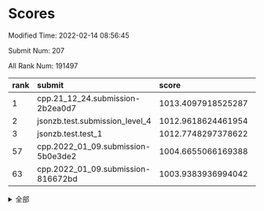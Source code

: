 # Scores

Modified Time: 2022-02-14 08:56:45

Submit Num: 207

All Rank Num: 191497

| rank |               submit               |       score        |       sigma        | pk_num |
| :--- | :--------------------------------- | :----------------- | :----------------- | :----- |
| 1    | cpp.21_12_24.submission-2b2ea0d7   | 1013.4097918525287 | 0.809875008246434  | 3696   |
| 2    | jsonzb.test.submission_level_4     | 1012.9618624461954 | 0.8319205135500333 | 3700   |
| 3    | jsonzb.test.test_1                 | 1012.7748297378622 | 0.8085030307166008 | 3699   |
| 57   | cpp.2022_01_09.submission-5b0e3de2 | 1004.6655066169388 | 0.7247851737539671 | 3697   |
| 63   | cpp.2022_01_09.submission-816672bd | 1003.9383936994042 | 0.7032999423313182 | 3700   |


<details>
<summary>全部</summary>

| rank |                 submit                 |       score        |       sigma        | pk_num |
| :--- | :------------------------------------- | :----------------- | :----------------- | :----- |
| 1    | cpp.21_12_24.submission-2b2ea0d7       | 1013.4097918525287 | 0.809875008246434  | 3696   |
| 2    | jsonzb.test.submission_level_4         | 1012.9618624461954 | 0.8319205135500333 | 3700   |
| 3    | jsonzb.test.test_1                     | 1012.7748297378622 | 0.8085030307166008 | 3699   |
| 4    | gobigger.level_3.submission_level_3_29 | 1012.1011691913857 | 0.7980823789628866 | 3697   |
| 5    | gobigger.level_3.submission_level_3_2  | 1011.9798240614342 | 0.8007647374232595 | 3703   |
| 6    | gobigger.level_3.submission_level_3_10 | 1011.96739050875   | 0.7916077281007012 | 3701   |
| 7    | gobigger.level_3.submission_level_3_38 | 1011.5721588871405 | 0.8047944444402907 | 3702   |
| 8    | gobigger.level_3.submission_level_3_14 | 1011.3535619409251 | 0.7862090553365055 | 3701   |
| 9    | gobigger.level_3.submission_level_3_30 | 1011.1779850478816 | 0.7666285865954474 | 3701   |
| 10   | gobigger.level_3.submission_level_3_40 | 1011.0917257349832 | 0.7705727551318914 | 3700   |
| 11   | gobigger.level_3.submission_level_3_23 | 1011.0392404630651 | 0.7650767566755038 | 3698   |
| 12   | gobigger.level_3.submission_level_3_7  | 1010.7723571150234 | 0.774305437095467  | 3701   |
| 13   | gobigger.level_3.submission_level_3_24 | 1010.750799168009  | 0.7597841159757645 | 3700   |
| 14   | gobigger.level_3.submission_level_3_31 | 1010.7433660142409 | 0.765031476121884  | 3703   |
| 15   | gobigger.level_3.submission_level_3_11 | 1010.644544585904  | 0.7610700398157194 | 3701   |
| 16   | gobigger.level_3.submission_level_3_18 | 1010.3937917437355 | 0.7611041266215312 | 3698   |
| 17   | gobigger.level_3.submission_level_3_4  | 1010.3472377708363 | 0.7943391385955458 | 3701   |
| 18   | gobigger.level_3.submission_level_3_3  | 1010.2310615802394 | 0.7601065915082681 | 3699   |
| 19   | gobigger.level_3.submission_level_3_12 | 1010.1960051446102 | 0.7583503579435099 | 3704   |
| 20   | gobigger.level_3.submission_level_3_16 | 1010.0720628842536 | 0.7601596699513714 | 3700   |
| 21   | gobigger.level_3.submission_level_3_35 | 1009.9820098153632 | 0.7835859244383311 | 3695   |
| 22   | gobigger.level_3.submission_level_3_45 | 1009.9798796111058 | 0.7610334482926079 | 3699   |
| 23   | gobigger.level_3.submission_level_3_28 | 1009.9604412919339 | 0.7511015388158133 | 3702   |
| 24   | gobigger.level_3.submission_level_3_20 | 1009.8508667629733 | 0.770142596704776  | 3696   |
| 25   | gobigger.level_3.submission_level_3_34 | 1009.8275151236494 | 0.7500319339396059 | 3700   |
| 26   | gobigger.level_3.submission_level_3_13 | 1009.7896053153961 | 0.7434476777804948 | 3699   |
| 27   | gobigger.level_3.submission_level_3_27 | 1009.7775619733188 | 0.7704601596795265 | 3703   |
| 28   | gobigger.level_3.submission_level_3_8  | 1009.7161891227701 | 0.727656950673915  | 3699   |
| 29   | gobigger.level_3.submission_level_3_48 | 1009.6305959409262 | 0.7344285835316462 | 3700   |
| 30   | gobigger.level_3.submission_level_3_6  | 1009.6285222494896 | 0.7508745858652897 | 3696   |
| 31   | gobigger.level_3.submission_level_3_36 | 1009.6252274032753 | 0.7658689064879113 | 3700   |
| 32   | gobigger.level_3.submission_level_3_44 | 1009.6031021795345 | 0.760844370355597  | 3703   |
| 33   | gobigger.level_3.submission_level_3_26 | 1009.5670870570015 | 0.7642014757614508 | 3703   |
| 34   | gobigger.level_3.submission_level_3_1  | 1009.5629337641664 | 0.7336853450190322 | 3705   |
| 35   | gobigger.level_3.submission_level_3_39 | 1009.4748439020725 | 0.7474366896488697 | 3699   |
| 36   | gobigger.level_3.submission_level_3_21 | 1009.43606407256   | 0.7576266614662225 | 3702   |
| 37   | gobigger.level_3.submission_level_3_5  | 1009.4320353420422 | 0.7649614647432684 | 3698   |
| 38   | gobigger.level_3.submission_level_3_33 | 1009.4094931610155 | 0.7558382955938301 | 3699   |
| 39   | gobigger.level_3.submission_level_3_19 | 1009.3358512013765 | 0.7507468294102785 | 3701   |
| 40   | gobigger.level_3.submission_level_3_42 | 1009.3217915600529 | 0.7391148211391143 | 3696   |
| 41   | gobigger.level_3.submission_level_3_32 | 1009.3110917408129 | 0.7422740173765537 | 3702   |
| 42   | gobigger.level_3.submission_level_3_41 | 1009.2689301290086 | 0.7657804902376978 | 3700   |
| 43   | gobigger.level_3.submission_level_3_0  | 1009.228021335017  | 0.7468992154788106 | 3701   |
| 44   | gobigger.level_3.submission_level_3_47 | 1009.2194889252828 | 0.7349233735295859 | 3702   |
| 45   | gobigger.level_3.submission_level_3_46 | 1009.1195333265902 | 0.7413365980950049 | 3699   |
| 46   | gobigger.level_3.submission_level_3_15 | 1009.0823254639707 | 0.7552980270935002 | 3701   |
| 47   | gobigger.level_3.submission_level_3_37 | 1009.0373968747703 | 0.7577548743835837 | 3699   |
| 48   | gobigger.level_3.submission_level_3_9  | 1009.0036273408795 | 0.7512938558645732 | 3700   |
| 49   | gobigger.level_3.submission_level_3_17 | 1008.8672002873559 | 0.7699046419295436 | 3700   |
| 50   | gobigger.level_3.submission_level_3_25 | 1008.8626104812041 | 0.7438700457110069 | 3705   |
| 51   | gobigger.level_3.submission_level_3_22 | 1008.8259205997825 | 0.740110994133883  | 3701   |
| 52   | gobigger.level_3.submission_level_3_49 | 1008.7122519412704 | 0.7495359776342869 | 3693   |
| 53   | gobigger.level_3.submission_level_3_43 | 1007.8219765788359 | 0.7332434618188324 | 3704   |
| 54   | gobigger.level_1.submission_level_1_33 | 1004.9820263131191 | 0.7330300939857702 | 3699   |
| 55   | gobigger.level_1.submission_level_1_22 | 1004.843348139895  | 0.7241920987066907 | 3699   |
| 56   | gobigger.level_1.submission_level_1_31 | 1004.8173431539446 | 0.7220251481640207 | 3700   |
| 57   | cpp.2022_01_09.submission-5b0e3de2     | 1004.6655066169388 | 0.7247851737539671 | 3697   |
| 58   | gobigger.level_1.submission_level_1_49 | 1004.6158704954125 | 0.7281518389876556 | 3698   |
| 59   | gobigger.level_1.submission_level_1_39 | 1004.5940228199546 | 0.7117171258291185 | 3699   |
| 60   | gobigger.level_1.submission_level_1_29 | 1004.5821032520365 | 0.7225747101260727 | 3700   |
| 61   | gobigger.level_1.submission_level_1_34 | 1004.1937567624398 | 0.723087209520725  | 3703   |
| 62   | gobigger.level_1.submission_level_1_43 | 1004.1173538685316 | 0.7089633858304176 | 3704   |
| 63   | cpp.2022_01_09.submission-816672bd     | 1003.9383936994042 | 0.7032999423313182 | 3700   |
| 64   | gobigger.level_1.submission_level_1_7  | 1003.9132643715426 | 0.7093461905551378 | 3698   |
| 65   | gobigger.level_1.submission_level_1_17 | 1003.9085743998411 | 0.7154369765959546 | 3702   |
| 66   | gobigger.level_1.submission_level_1_6  | 1003.9003332918926 | 0.7324609569774598 | 3703   |
| 67   | gobigger.level_1.submission_level_1_15 | 1003.8166620123646 | 0.7094567513047111 | 3699   |
| 68   | gobigger.level_1.submission_level_1_16 | 1003.7969750380673 | 0.7175590451631499 | 3704   |
| 69   | gobigger.level_1.submission_level_1_44 | 1003.7702932839671 | 0.7156766823638107 | 3702   |
| 70   | gobigger.level_1.submission_level_1_48 | 1003.7386824141242 | 0.7175212985161197 | 3700   |
| 71   | gobigger.level_1.submission_level_1_24 | 1003.7066225925114 | 0.7097231773742783 | 3698   |
| 72   | gobigger.level_1.submission_level_1_13 | 1003.7024716538041 | 0.7160963259850365 | 3703   |
| 73   | gobigger.level_1.submission_level_1_1  | 1003.6898518256343 | 0.7205445761414352 | 3701   |
| 74   | gobigger.level_1.submission_level_1_27 | 1003.6560763501365 | 0.7101396954318548 | 3699   |
| 75   | gobigger.level_1.submission_level_1_4  | 1003.5773930748029 | 0.7327432589611019 | 3703   |
| 76   | gobigger.level_1.submission_level_1_30 | 1003.5503220909409 | 0.7071095037625365 | 3700   |
| 77   | gobigger.level_1.submission_level_1_35 | 1003.4919021516382 | 0.7197201917815257 | 3702   |
| 78   | gobigger.level_1.submission_level_1_2  | 1003.3880713145721 | 0.71120513443868   | 3697   |
| 79   | gobigger.level_1.submission_level_1_11 | 1003.1378384846548 | 0.7192211600673191 | 3703   |
| 80   | gobigger.level_1.submission_level_1_21 | 1003.1100313903939 | 0.7060356070099998 | 3700   |
| 81   | gobigger.level_1.submission_level_1_23 | 1003.0362171740571 | 0.7103833993151538 | 3697   |
| 82   | gobigger.level_1.submission_level_1_3  | 1002.9815203181635 | 0.7345897773015689 | 3703   |
| 83   | gobigger.level_1.submission_level_1_20 | 1002.9653983207843 | 0.7107312529431083 | 3701   |
| 84   | gobigger.level_1.submission_level_1_45 | 1002.9541356832148 | 0.7137727685264962 | 3697   |
| 85   | gobigger.level_1.submission_level_1_9  | 1002.9300725768226 | 0.7177945538105086 | 3695   |
| 86   | gobigger.level_1.submission_level_1_42 | 1002.8774701661571 | 0.7166906405161864 | 3703   |
| 87   | gobigger.level_1.submission_level_1_37 | 1002.8555864008846 | 0.7329004872063152 | 3701   |
| 88   | gobigger.level_1.submission_level_1_14 | 1002.8505781821526 | 0.7158739249944709 | 3694   |
| 89   | gobigger.level_1.submission_level_1_10 | 1002.8367771310321 | 0.7141839228035328 | 3698   |
| 90   | gobigger.level_1.submission_level_1_19 | 1002.7550202206614 | 0.7140358435134303 | 3701   |
| 91   | gobigger.level_1.submission_level_1_5  | 1002.7108826482936 | 0.7096386365197757 | 3698   |
| 92   | gobigger.level_1.submission_level_1_18 | 1002.7099698469382 | 0.7221525262675169 | 3707   |
| 93   | gobigger.level_1.submission_level_1_12 | 1002.6965810476852 | 0.71372955186433   | 3696   |
| 94   | gobigger.level_1.submission_level_1_36 | 1002.6937220470171 | 0.7132736973888442 | 3698   |
| 95   | gobigger.level_1.submission_level_1_47 | 1002.6896440402198 | 0.7226214743396524 | 3698   |
| 96   | gobigger.level_1.submission_level_1_46 | 1002.547279615297  | 0.7139581217095198 | 3699   |
| 97   | gobigger.level_1.submission_level_1_41 | 1002.5377755091348 | 0.7122720269550837 | 3700   |
| 98   | gobigger.level_1.submission_level_1_40 | 1002.4604367751394 | 0.7169928128251759 | 3700   |
| 99   | gobigger.level_1.submission_level_1_0  | 1002.4586840843288 | 0.7072327798870844 | 3701   |
| 100  | gobigger.level_1.submission_level_1_8  | 1002.2297717619302 | 0.7123314197333024 | 3701   |
| 101  | gobigger.level_1.submission_level_1_25 | 1002.225860954445  | 0.7053727518921005 | 3701   |
| 102  | gobigger.level_1.submission_level_1_32 | 1002.1724294182853 | 0.713747927944456  | 3701   |
| 103  | gobigger.level_1.submission_level_1_26 | 1002.1594048393408 | 0.7180544789102002 | 3704   |
| 104  | gobigger.level_1.submission_level_1_38 | 1002.0617380139973 | 0.7098057988540458 | 3701   |
| 105  | gobigger.level_1.submission_level_1_28 | 1002.0239049742045 | 0.7086642480200253 | 3702   |
| 106  | gobigger.random.submission_random_44   | 997.6525265278565  | 0.7130691462333121 | 3701   |
| 107  | gobigger.random.submission_random_31   | 997.2898031599906  | 0.6995037799310743 | 3706   |
| 108  | gobigger.random.submission_random_12   | 997.0178813822947  | 0.7061942836418494 | 3702   |
| 109  | gobigger.random.submission_random_40   | 996.8161499089316  | 0.7071039855500127 | 3707   |
| 110  | gobigger.random.submission_random_6    | 996.7362282767303  | 0.7115778106052814 | 3699   |
| 111  | gobigger.random.submission_random_38   | 996.3647242486476  | 0.7128919890613312 | 3702   |
| 112  | gobigger.random.submission_random_49   | 996.3597912890285  | 0.7145770455979598 | 3696   |
| 113  | gobigger.random.submission_random_8    | 996.3426895201578  | 0.7110398383198543 | 3699   |
| 114  | gobigger.random.submission_random_36   | 996.312141918814   | 0.7189010408587698 | 3706   |
| 115  | gobigger.random.submission_random_37   | 996.3106014259012  | 0.7096028757104399 | 3703   |
| 116  | gobigger.random.submission_random_16   | 996.2851916899378  | 0.7048654995713608 | 3702   |
| 117  | gobigger.random.submission_random_0    | 996.1867063111272  | 0.7093324519331808 | 3702   |
| 118  | gobigger.random.submission_random_18   | 996.1851545481929  | 0.7083346754856936 | 3706   |
| 119  | gobigger.random.submission_random_47   | 996.136343147176   | 0.7054789629182776 | 3699   |
| 120  | gobigger.random.submission_random_39   | 996.1196050365719  | 0.7106909307274571 | 3700   |
| 121  | gobigger.random.submission_random_25   | 996.1158273302233  | 0.7044086147750481 | 3706   |
| 122  | gobigger.random.submission_random_41   | 996.104335312697   | 0.7079497079715843 | 3703   |
| 123  | gobigger.random.submission_random_35   | 996.0958909504955  | 0.7119884500819906 | 3704   |
| 124  | gobigger.random.submission_random_9    | 996.0467651837089  | 0.7204656351894491 | 3698   |
| 125  | gobigger.random.submission_random_20   | 995.9972278282811  | 0.6962039458257409 | 3703   |
| 126  | gobigger.random.submission_random_10   | 995.99643994613    | 0.7004829306875585 | 3702   |
| 127  | gobigger.random.submission_random_23   | 995.9926181895796  | 0.7422113470076678 | 3701   |
| 128  | gobigger.random.submission_random_1    | 995.98940689298    | 0.711026465262869  | 3702   |
| 129  | gobigger.random.submission_random_42   | 995.9759370744958  | 0.7007188054008664 | 3699   |
| 130  | gobigger.random.submission_random_21   | 995.9317237999738  | 0.7086018357298265 | 3697   |
| 131  | gobigger.random.submission_random_7    | 995.9125694094715  | 0.7087003763111167 | 3704   |
| 132  | gobigger.random.submission_random_27   | 995.9119688298475  | 0.7038397648570074 | 3698   |
| 133  | gobigger.random.submission_random_2    | 995.8878090500855  | 0.711491185751385  | 3697   |
| 134  | gobigger.random.submission_random_43   | 995.7286367744513  | 0.724745177982221  | 3702   |
| 135  | gobigger.random.submission_random_26   | 995.7259433054721  | 0.714052342371995  | 3693   |
| 136  | gobigger.random.submission_random_28   | 995.7257519037154  | 0.7173851630996803 | 3703   |
| 137  | gobigger.random.submission_random_33   | 995.7027430822475  | 0.7128957927608621 | 3696   |
| 138  | gobigger.random.submission_random_32   | 995.5399273827329  | 0.7084680642928853 | 3703   |
| 139  | gobigger.random.submission_random_46   | 995.4759204507758  | 0.6977733004880994 | 3702   |
| 140  | gobigger.random.submission_random_48   | 995.4692123910871  | 0.7129039801881373 | 3704   |
| 141  | gobigger.random.submission_random_24   | 995.4606349566187  | 0.7015037351939938 | 3700   |
| 142  | gobigger.random.submission_random_29   | 995.4536221419495  | 0.7122457719214443 | 3700   |
| 143  | gobigger.random.submission_random_19   | 995.4319398215065  | 0.7080950041017801 | 3701   |
| 144  | gobigger.random.submission_random_15   | 995.3714516998112  | 0.7046916840773059 | 3703   |
| 145  | gobigger.random.submission_random_5    | 995.3487690111554  | 0.7168133490005304 | 3703   |
| 146  | gobigger.random.submission_random_34   | 995.3353233526077  | 0.6919021385542263 | 3701   |
| 147  | gobigger.random.submission_random_22   | 995.2917804062118  | 0.7106564512162438 | 3700   |
| 148  | gobigger.random.submission_random_17   | 995.2436038460569  | 0.7244767018061318 | 3703   |
| 149  | gobigger.random.submission_random_4    | 995.0543514031876  | 0.7033774149625429 | 3703   |
| 150  | gobigger.random.submission_random_45   | 994.9711334710474  | 0.7090843544172285 | 3695   |
| 151  | gobigger.random.submission_random_30   | 994.8825592925373  | 0.7142751895504937 | 3699   |
| 152  | gobigger.random.submission_random_3    | 994.8357040065073  | 0.7202083027494112 | 3699   |
| 153  | gobigger.random.submission_random_13   | 994.7298935759176  | 0.7087136199667682 | 3699   |
| 154  | gobigger.random.submission_random_14   | 994.6500506883953  | 0.7066073956517382 | 3702   |
| 155  | gobigger.random.submission_random_11   | 994.555040006242   | 0.7130987719801155 | 3699   |
| 156  | gobigger.level_2.submission_level_2_21 | 993.9731800676462  | 0.7347837299652455 | 3697   |
| 157  | gobigger.level_2.submission_level_2_24 | 993.6124623140757  | 0.7382933227599172 | 3697   |
| 158  | gobigger.level_2.submission_level_2_40 | 993.4986420298595  | 0.7200205072191844 | 3699   |
| 159  | gobigger.level_2.submission_level_2_8  | 993.326642037241   | 0.7348726616813106 | 3697   |
| 160  | gobigger.level_2.submission_level_2_39 | 993.3153160625336  | 0.7515949733383381 | 3704   |
| 161  | gobigger.level_2.submission_level_2_44 | 993.2732236343966  | 0.7217769295338039 | 3703   |
| 162  | gobigger.level_2.submission_level_2_2  | 993.261786829518   | 0.7326036014046607 | 3700   |
| 163  | gobigger.level_2.submission_level_2_4  | 993.2195475500909  | 0.7370637431115782 | 3699   |
| 164  | gobigger.level_2.submission_level_2_16 | 993.1057771025145  | 0.7327622420499322 | 3701   |
| 165  | gobigger.level_2.submission_level_2_49 | 993.0717602688276  | 0.7321911629088995 | 3703   |
| 166  | gobigger.level_2.submission_level_2_7  | 993.056922072957   | 0.7314660465202173 | 3703   |
| 167  | gobigger.level_2.submission_level_2_31 | 993.0015087595303  | 0.7423160516825508 | 3699   |
| 168  | gobigger.level_2.submission_level_2_9  | 992.9857035665207  | 0.7469189448771988 | 3697   |
| 169  | gobigger.level_2.submission_level_2_42 | 992.9703033908036  | 0.741835128981374  | 3696   |
| 170  | gobigger.level_2.submission_level_2_26 | 992.9669906348777  | 0.7404454454916936 | 3702   |
| 171  | gobigger.level_2.submission_level_2_29 | 992.8518873746962  | 0.7284301460702584 | 3698   |
| 172  | gobigger.level_2.submission_level_2_14 | 992.739262108612   | 0.7296190427301655 | 3701   |
| 173  | gobigger.level_2.submission_level_2_27 | 992.730957194273   | 0.7342374403934562 | 3700   |
| 174  | gobigger.level_2.submission_level_2_12 | 992.6946491044773  | 0.7384172041879463 | 3699   |
| 175  | gobigger.level_2.submission_level_2_48 | 992.6033961882933  | 0.7413167194124308 | 3701   |
| 176  | gobigger.level_2.submission_level_2_13 | 992.5376548952024  | 0.7262763568750397 | 3703   |
| 177  | gobigger.level_2.submission_level_2_17 | 992.5272101664383  | 0.7377181472041571 | 3695   |
| 178  | gobigger.level_2.submission_level_2_43 | 992.4970090775311  | 0.7301846671715762 | 3698   |
| 179  | gobigger.level_2.submission_level_2_10 | 992.4326041868394  | 0.7287213040808141 | 3702   |
| 180  | gobigger.level_2.submission_level_2_36 | 992.4027122883699  | 0.7585313144524414 | 3701   |
| 181  | gobigger.level_2.submission_level_2_25 | 992.3962115655963  | 0.7330703259027498 | 3703   |
| 182  | gobigger.level_2.submission_level_2_28 | 992.1744720110078  | 0.7468994605327434 | 3699   |
| 183  | gobigger.level_2.submission_level_2_0  | 992.1373671726883  | 0.7565108344276047 | 3702   |
| 184  | gobigger.level_2.submission_level_2_18 | 992.1293171316662  | 0.7271579061534218 | 3702   |
| 185  | gobigger.level_2.submission_level_2_23 | 992.0893065383895  | 0.7476535636626352 | 3703   |
| 186  | gobigger.level_2.submission_level_2_45 | 992.0401919361294  | 0.7525633521338638 | 3699   |
| 187  | gobigger.level_2.submission_level_2_41 | 992.0013666901323  | 0.7490609384276915 | 3699   |
| 188  | gobigger.level_2.submission_level_2_46 | 991.9865795504367  | 0.7315356144420067 | 3706   |
| 189  | gobigger.level_2.submission_level_2_20 | 991.9484583705679  | 0.7658504030839675 | 3701   |
| 190  | gobigger.level_2.submission_level_2_1  | 991.947284270901   | 0.7484054981548341 | 3699   |
| 191  | gobigger.level_2.submission_level_2_47 | 991.808650585873   | 0.7287913072680392 | 3700   |
| 192  | gobigger.level_2.submission_level_2_38 | 991.69802092615    | 0.7545443458274054 | 3703   |
| 193  | gobigger.level_2.submission_level_2_37 | 991.6811379716505  | 0.7392012380342649 | 3703   |
| 194  | gobigger.level_2.submission_level_2_33 | 991.568213577853   | 0.7771836936074078 | 3692   |
| 195  | gobigger.level_2.submission_level_2_19 | 991.5038935005003  | 0.7397016923411409 | 3701   |
| 196  | gobigger.level_2.submission_level_2_34 | 991.4920232760425  | 0.7493997509613073 | 3699   |
| 197  | gobigger.level_2.submission_level_2_22 | 991.4635593309592  | 0.7535351735066915 | 3700   |
| 198  | gobigger.level_2.submission_level_2_3  | 991.2232461900968  | 0.7579546307560234 | 3703   |
| 199  | gobigger.level_2.submission_level_2_6  | 991.0345374901827  | 0.761078000327771  | 3700   |
| 200  | gobigger.level_2.submission_level_2_5  | 990.9279824126811  | 0.7638240815770266 | 3697   |
| 201  | gobigger.level_2.submission_level_2_15 | 990.8443358858282  | 0.748870047433544  | 3699   |
| 202  | gobigger.level_2.submission_level_2_32 | 990.6040901671405  | 0.7490316683663449 | 3705   |
| 203  | gobigger.level_2.submission_level_2_35 | 990.3092705518234  | 0.7521219047280179 | 3700   |
| 204  | gobigger.level_2.submission_level_2_30 | 990.2783041035971  | 0.7585065437378483 | 3699   |
| 205  | gobigger.level_2.submission_level_2_11 | 990.199290193516   | 0.7515917827384708 | 3702   |
| 206  | gobigger.none.submission_none_1        | 977.6036245346289  | 1.2947975980880893 | 3704   |
| 207  | gobigger.none.submission_none_0        | 975.4594271844278  | 1.5913002998612156 | 3705   |

</details>